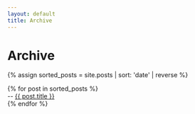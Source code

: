 ```yaml
---
layout: default
title: Archive
---
```

# Archive
<!-- <br/>
{% assign postsByYearMonth = site.posts | group_by_exp: "post", "post.date | date: '%B %Y'" %}
{% for yearMonth in postsByYearMonth %}
  <h2>{{ yearMonth.name }}</h2>
  <ul>
    {% for post in yearMonth.items %}
      <li><a href="{{ post.url }}">{{ post.title }}</a></li>
    {% endfor %}
  </ul>
{% endfor %} -->

{% assign sorted_posts = site.posts | sort: 'date' | reverse %}
<ul style="list-style: none; padding-left:0">
{% for post in sorted_posts %}
    <li class="archive-bullet"> -- <a href="{{ post.url }}">{{ post.title }}</a></li>
{% endfor %}
</ul>
